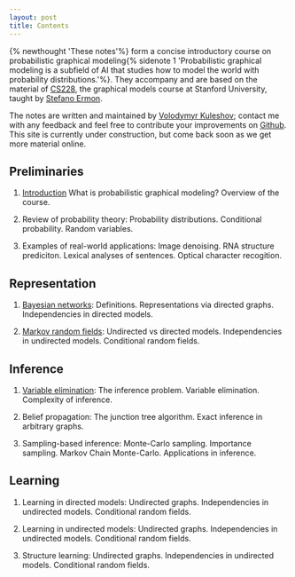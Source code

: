 ```yaml
---
layout: post
title: Contents
---
```

{% newthought 'These notes'%} form a concise introductory course on probabilistic graphical modeling{% sidenote 1 'Probabilistic graphical modeling is a subfield of AI that studies how to model the world with probability distributions.'%}.
They accompany and are based on the material of [CS228](cs.stanford.edu/~ermon/cs228/index.html), the graphical models course at Stanford University, taught by [Stefano Ermon](cs.stanford.edu/~ermon/).

The notes are written and maintained by [Volodymyr Kuleshov](www.stanford.edu/~kuleshov); contact me with any feedback and feel free to contribute your improvements on [Github](https://github.com/kuleshov/cs228-notes).
This site is currently under construction, but come back soon as we get more material online.

## Preliminaries

1. [Introduction](preliminaries/introduction/) What is probabilistic graphical modeling? Overview of the course.

2. Review of probability theory: Probability distributions. Conditional probability. Random variables.

2. Examples of real-world applications: Image denoising. RNA structure prediciton. Lexical analyses of sentences. Optical character recogition.

## Representation

1. [Bayesian networks](representation/directed/): Definitions. Representations via directed graphs. Independencies in directed models.

2. [Markov random fields](representation/undirected/): Undirected vs directed models. Independencies in undirected models. Conditional random fields.

## Inference

1. [Variable elimination](#): The inference problem. Variable elimination. Complexity of inference.

2. Belief propagation: The junction tree algorithm. Exact inference in arbitrary graphs.

3. Sampling-based inference: Monte-Carlo sampling. Importance sampling. Markov Chain Monte-Carlo. Applications in inference.

## Learning

1. Learning in directed models: Undirected graphs. Independencies in undirected models. Conditional random fields.

2. Learning in undirected models: Undirected graphs. Independencies in undirected models. Conditional random fields.

3. Structure learning: Undirected graphs. Independencies in undirected models. Conditional random fields.
